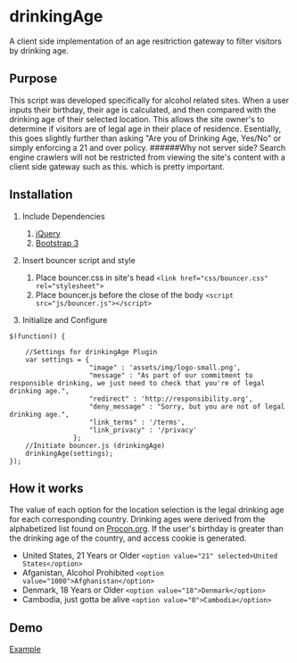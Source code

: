 # drinkingAge
A client side implementation of an age resitriction gateway to filter visitors by drinking age. 

## Purpose
This script was developed specifically for alcohol related sites. When a user inputs their birthday, their age is calculated, and then compared with the drinking age of their selected location. This allows the site owner's to determine if visitors are of legal age in their place of residence.
Esentially, this goes slightly further than asking "Are you of Drinking Age, Yes/No" or simply enforcing a 21 and over policy.
######Why not server side?
Search engine crawlers will not be restricted from viewing the site's content with a client side gateway such as this. which is pretty important.


## Installation
1. Include Dependencies
   1. [jQuery](https://jquery.com/download/)
   2. [Bootstrap 3](http://getbootstrap.com/getting-started/)

2. Insert bouncer script and style 
   1. Place bouncer.css in site's head `<link href="css/bouncer.css" rel="stylesheet">`
   2. Place bouncer.js before the close of the body `<script src="js/bouncer.js"></script>`

3. Initialize and Configure
```
$(function() {

	//Settings for drinkingAge Plugin
	var settings = {
					"image"	: 'assets/img/logo-small.png',
					"message" : "As part of our commitment to responsible drinking, we just need to check that you're of legal drinking age.",
					"redirect" : 'http://responsibility.org',
					"deny_message" : "Sorry, but you are not of legal drinking age.",
					"link_terms" : '/terms',
					"link_privacy" : '/privacy'
				};
	//Initiate bouncer.js (drinkingAge)
	drinkingAge(settings);
});
```


## How it works
The value of each option for the location selection is the legal drinking age for each corresponding country.
Drinking ages were derived from the alphabetized list found on  [Procon.org](http://drinkingage.procon.org/view.resource.php?resourceID=004294). If the user's birthday is greater than the drinking age of the country, and access cookie is generated. 

* United States, 21 Years or Older `<option value="21" selected>United States</option>`
* Afganistan, Alcohol Prohibited `<option value="1000">Afghanistan</option>`
* Denmark, 18 Years or Older `<option value="18">Denmark</option>`
* Cambodia, just gotta be alive `<option value="0">Cambodia</option>`



## Demo
[Example](https://rawgit.com/d0n601/drinkingAge/master/example/index.html)
